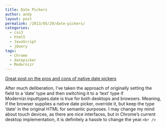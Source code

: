 ```yaml
---
title: Date Pickers
author: andy
layout: post
permalink: /2013/05/29/date-pickers/
categories:
  - css3
  - html5
  - JavaScript
  - jQuery
tags:
  - Chrome
  - datepicker
  - Modernizr
---
```

<a href="http://tjvantoll.com/2012/06/30/creating-a-native-html5-datepicker-with-a-fallback-to-jquery-ui/" target="_blank">Great post on the pros and cons of native date pickers</a>

After much deliberation, I&#8217;ve taken the approach of originally setting the field to a &#8216;date&#8217; type and then switching it to a &#8216;text&#8217; type if Modernizr.inputtypes.date is true for both desktops and browsers. Meaning, if the browser supplies a native date picker, override it, but keep the type &#8216;date&#8217; in the original HTML for semantic purposes. I may change my mind about touch devices, as there are nice interfaces, but in Chrome&#8217;s current desktop implementation, it is definitely a hassle to change the year.`<br />
`